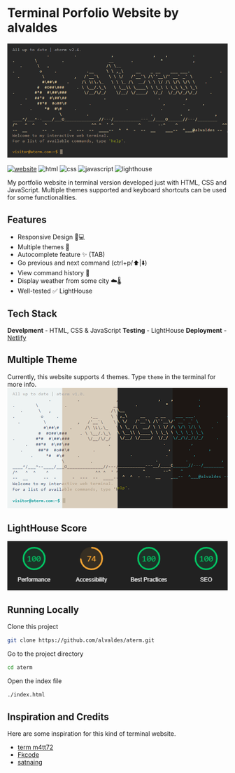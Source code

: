 # Terminal Porfolio Website by alvaldes

![atermPreview.png](img/atermPreview.png)

[![website](https://img.shields.io/badge/website-000000?style=for-the-badge&logo=About.me&logoColor=white)](https://aterm.netlify.app)
![html](https://img.shields.io/badge/HTML5-E34F26?style=for-the-badge&logo=html5&logoColor=white)
![css](https://img.shields.io/badge/CSS3-1572B6?style=for-the-badge&logo=css3&logoColor=white)
![javascript](https://img.shields.io/badge/JavaScript-323330?style=for-the-badge&logo=javascript&logoColor=F7DF1E)
![lighthouse](https://img.shields.io/badge/Lighthouse-F44B21?style=for-the-badge&logo=Lighthouse&logoColor=white)

My portfolio website in terminal version developed just with HTML, CSS and JavaScript. Multiple themes supported and keyboard shortcuts can be used for some functionalities.

## Features

- Responsive Design 📱💻
- Multiple themes 🎨
- Autocomplete feature ✨ (TAB)
- Go previous and next command (ctrl+p/⬆️|⬇️)
- View command history 📖
- Display weather from some city ☁️🌡️
- Well-tested ✅ LightHouse

## Tech Stack

**Develpment** - HTML, CSS & JavaScript
**Testing** - LightHouse
**Deployment** - [Netlify](https://app.netlify.com/)

## Multiple Theme

Currently, this website supports 4 themes. Type `theme` in the terminal for more info.
![multitheme.png](img/multitheme.png)

## LightHouse Score

<p align="center">
<img width="710" alt="aterm Lighthouse Score" src="img/lighthouse-result.png">
</p>

## Running Locally

Clone this project

```bash
git clone https://github.com/alvaldes/aterm.git
```

Go to the project directory

```bash
cd aterm
```

Open the index file

```bash
./index.html
```

## Inspiration and Credits

Here are some inspiration for this kind of terminal website.

- [term m4tt72](https://term.m4tt72.com/)
- [Fkcode](https://fkcodes.com/)
- [satnaing](https://terminal.satnaing.dev/)
